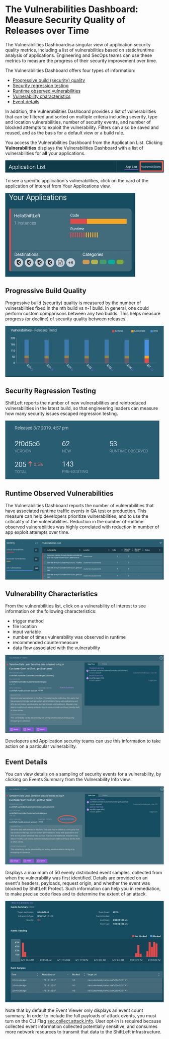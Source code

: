 # The Vulnerabilities Dashboard: Measure Security Quality of Releases over Time

The Vulnerabilities Dashboard is a singular view of application security quality metrics, including a list of vulnerabilities based on static/runtime analysis of applications. Engineering and SecOps teams can use these metrics to measure the progress of their security improvement over time.

The Vulnerabilities Dashboard offers four types of information:

* [Progressive build (security) quality](#progressive-build-quality)
* [Security regression testing](#security-regression-testing)
* [Runtime observed vulnerabilities](#runtime-observed-vulnerabilities)
* [Vulnerability characteristics](#vulnerability-characteristics)
* [Event details](#event-details)

In addition, the Vulnerabilities Dashboard provides a list of vulnerabilities that can be filtered and sorted on multiple criteria including severity, type and location vulnerabilities, number of security events, and number of blocked attempts to exploit the vulnerability. Filters can also be saved and reused, and as the basis for a default view or a build rule.

You access the Vulnerabilities Dashboard from the Application List. Clicking **Vulnerabilities** displays the Vulnerabilities Dashboard with a list of vulnerabilities for **all** your applications. 

![Click Vulnerabilities from Application List](img/vulnerabilities.jpg)

To see a specific application's vulnerabilities, click on the card of the application of interest from Your Applications view.

![Your Applications](img/your-app.jpg)

## Progressive Build Quality

Progressive build (security) quality is measured by the number of vulnerabilities fixed in the nth build vs n-1 build. In general, one could perform custom comparisons between any two builds. This helps measure progress (or decline) of security quality between releases.

![Vulnerabilities - Release Trend](img/vulnerabilities-release-trend.png)

## Security Regression Testing

ShiftLeft reports the number of new vulnerabilities and reintroduced vulnerabilities in the latest build, so that engineering leaders can measure how many security issues escaped regression testing.

![Security Regression Testing](img/release-metrics.png)

## Runtime Observed Vulnerabilities

The Vulnerabilities Dashboard reports the number of vulnerabilities that have associated runtime traffic events in QA test or production. This measure can help developers prioritize vulnerabilities, and to use the criticality of the vulnerabilities. Reduction in the number of runtime observed vulnerabilities was highly correlated with reduction in number of app exploit attempts over time.

![Vulnerability Listing](img/vulnearbilities-list.png)

## Vulnerability Characteristics

From the vulnerabilities list, click on a vulnerability of interest to see information on the following characteristics:

* trigger method
* file location
* input variable
* number of times vulnerability was observed in runtime
* recommended countermeasure
* data flow associated with the vulnerability

![Vulnerability example](img/vuln-description.jpg)

Developers and Application security teams can use this information to take action on a particular vulnerability.

## Event Details

You can view details on a sampling of security events for a vulnerability, by clicking on Events Summary from the Vulnerability Info view.  

![Events Summary](img/events-summary.jpg)

Displays a maximum of 50 evenly distributed event samples, collected from when the vulnerability was first identified. Details are provided on an event's headers, payloads, request origin, and whether the event was blocked by ShiftLeft Protect. Such information can help you in remediation, to make precise code fixes and to determine the extent of an attack. 

![Events Viewer](img/events-viewer.jpg)

Note that by default the Event Viewer only displays an event count summary. In order to include the full payloads of attack events, you must turn on the CLI Flag [sec.collect.attack.info](../protect-java/configuring-the-microagent.md#collect-attack-information). User opt-in is required because collected event information collected  potentially sensitive, and consumes more network resources to transmit that data to the ShiftLeft infrastructure.
